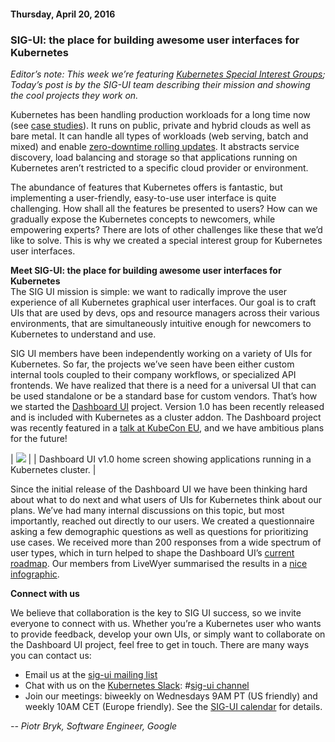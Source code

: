 #### Thursday, April 20, 2016 
### SIG-UI: the place for building awesome user interfaces for Kubernetes 
_Editor’s note: This week we’re featuring [Kubernetes Special Interest Groups](https://github.com/kubernetes/kubernetes/wiki/Special-Interest-Groups-(SIGs)); Today’s post is by the SIG-UI team describing their mission and showing the cool projects they work on._  
  
Kubernetes has been handling production workloads for a long time now (see [case studies](http://kubernetes.io/#talkToUs)). It runs on public, private and hybrid clouds as well as bare metal. It can handle all types of workloads (web serving, batch and mixed) and enable [zero-downtime rolling updates](https://www.youtube.com/watch?v=9C6YeyyUUmI). It abstracts service discovery, load balancing and storage so that applications running on Kubernetes aren’t restricted to a specific cloud provider or environment.  
  
The abundance of features that Kubernetes offers is fantastic, but implementing a user-friendly, easy-to-use user interface is quite challenging. How shall all the features be presented to users? How can we gradually expose the Kubernetes concepts to newcomers, while empowering experts? There are lots of other challenges like these that we’d like to solve. This is why we created a special interest group for Kubernetes user interfaces.  
  
**Meet SIG-UI: the place for building awesome user interfaces for Kubernetes**  
The SIG UI mission is simple: we want to radically improve the user experience of all Kubernetes graphical user interfaces. Our goal is to craft UIs that are used by devs, ops and resource managers across their various environments, that are simultaneously intuitive enough for newcomers to Kubernetes to understand and use.  
  
SIG UI members have been independently working on a variety of UIs for Kubernetes. So far, the projects we’ve seen have been either custom internal tools coupled to their company workflows, or specialized API frontends. We have realized that there is a need for a universal UI that can be used standalone or be a standard base for custom vendors. That’s how we started the [Dashboard UI](http://github.com/kubernetes/dashboard) project. Version 1.0 has been recently released and is included with Kubernetes as a cluster addon. The Dashboard project was recently featured in a [talk at KubeCon EU](https://www.youtube.com/watch?v=sARH5zQhovE), and we have ambitious plans for the future!  

| ![](https://lh4.googleusercontent.com/jsHjTjFstXaq17Axu0xduW6Dd5g3EkEUmtStNsPmhvw5pxGuYxnhSRSkspHnpExKd0lBnhkD_F58sM7DVfjlYsGZLOYcKJghhK0cTxAdgk2Cun02RY-hSuUztugHJG8MmTmH8OPM) |
| Dashboard UI v1.0 home screen showing applications running in a Kubernetes cluster. |

  
Since the initial release of the Dashboard UI we have been thinking hard about what to do next and what users of UIs for Kubernetes think about our plans. We’ve had many internal discussions on this topic, but most importantly, reached out directly to our users. We created a questionnaire asking a few demographic questions as well as questions for prioritizing use cases. We received more than 200 responses from a wide spectrum of user types, which in turn helped to shape the Dashboard UI’s [current roadmap](https://github.com/kubernetes/dashboard/blob/master/docs/devel/roadmap.md). Our members from LiveWyer summarised the results in a [nice infographic](http://static.lwy.io/img/kubernetes_dashboard_infographic.png).&nbsp;  
  
**Connect with us**    
  
We believe that collaboration is the key to SIG UI success, so we invite everyone to connect with us. Whether you’re a Kubernetes user who wants to provide feedback, develop your own UIs, or simply want to collaborate on the Dashboard UI project, feel free to get in touch. There are many ways you can contact us:  

- Email us at the [sig-ui mailing list](https://groups.google.com/forum/#!forum/kubernetes-sig-ui)
- Chat with us on the [Kubernetes Slack](http://slack.k8s.io/): #[sig-ui channel](https://kubernetes.slack.com/messages/sig-ui/)
- Join our meetings: biweekly on Wednesdays 9AM PT (US friendly) and weekly 10AM CET (Europe friendly). See the [SIG-UI calendar](https://calendar.google.com/calendar/embed?src=google.com_52lm43hc2kur57dgkibltqc6kc%40group.calendar.google.com&ctz=Europe/Warsaw) for details.&nbsp;
  
_-- Piotr Bryk, Software Engineer, Google_  
  

  

  

  


